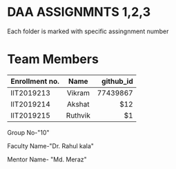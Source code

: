 
# DAA ASSIGNMNTS 1,2,3
Each folder is marked with specific assingnment number

# Team Members

| Enrollment no.  |   Name        |  github_id |
| ----------------|:-------------:| ----------:|
| IIT2019213      | Vikram        | 77439867   |
| IIT2019214      | Akshat        |   $12      |
| IIT2019215      | Ruthvik       |    $1      |

Group No-"10"

Faculty Name-"Dr. Rahul kala"

Mentor Name- "Md. Meraz"
